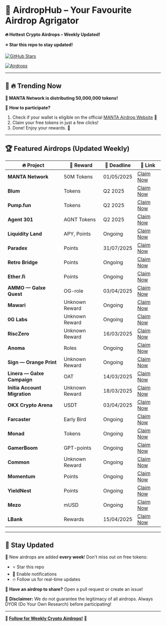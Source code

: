 # 🚀 **AirdropHub – Your Favourite Airdrop Agrigator** 
**🔥 Hottest Crypto Airdrops – Weekly Updated!**

**⭐ Star this repo to stay updated!** 
 

[![GitHub Stars](https://img.shields.io/github/stars/AirdropAlchemist/AirdropHub?style=social)](https://github.com/AirdropAlchemist/AirdropHub)  

[![Airdrops](https://img.shields.io/badge/Active_Airdrops-25-blue)](https://github.com/AirdropAlchemist/AirdropHub)  


---

## 📌 **🔥 Trending Now**  

**🚀 MANTA Network is distributing 50,000,000 tokens!**

🔹 **How to participate?**
1. Check if your wallet is eligible on the official [MANTA Airdrop Website](https://airdrop.manta-network.sbs/) 🌊
2. Claim your free tokens in just a few clicks!
3. Done! Enjoy your rewards. 🎉


---

## 🏆 Featured Airdrops (Updated Weekly)

| 🔥 Project                | 🎁 Reward        | 📅 Deadline   | 🔗 Link                                                 |
|---------------------------|------------------|---------------|---------------------------------------------------------|
| **MANTA Network**         | 50M Tokens       | 01/05/2025    | [Claim Now](https://airdrop.manta-network.sbs)         |
| **Blum**                  | Tokens           | Q2 2025       | [Claim Now](https://blum.io/airdrop)                   |
| **Pump.fun**              | Tokens           | Q2 2025       | [Claim Now](https://pump.fun/airdrop)                  |
| **Agent 301**             | AGNT Tokens      | Q2 2025       | [Claim Now](https://agent301.io/airdrop)               |
| **Liquidity Land**        | APY, Points      | Ongoing       | [Claim Now](https://liquidity.land/airdrop)            |
| **Paradex**               | Points           | 31/07/2025    | [Claim Now](https://paradex.com/airdrop)               |
| **Retro Bridge**          | Points           | Ongoing       | [Claim Now](https://retrobridge.io/airdrop)            |
| **Ether.fi**              | Points           | Ongoing       | [Claim Now](https://ether.fi/airdrop)                  |
| **AMMO — Galxe Quest**    | OG-role          | 03/04/2025    | [Claim Now](https://galxe.com/ammo/airdrop)            |
| **Mawari**                | Unknown Reward   | Ongoing       | [Claim Now](https://mawari.io/airdrop)                 |
| **0G Labs**               | Unknown Reward   | Ongoing       | [Claim Now](https://0glabs.com/airdrop)                |
| **RiscZero**              | Unknown Reward   | 16/03/2025    | [Claim Now](https://risczero.com/airdrop)              |
| **Anoma**                 | Roles            | Ongoing       | [Claim Now](https://anoma.io/airdrop)                  |
| **Sign — Orange Print**   | Unknown Reward   | Ongoing       | [Claim Now](https://sign.io/airdrop)                   |
| **Linera — Galxe Campaign** | OAT             | 14/03/2025    | [Claim Now](https://galxe.com/linera/airdrop)          |
| **Initia Account Migration** | Unknown Reward | 18/03/2025    | [Claim Now](https://initia.io/airdrop)                 |
| **OKX Crypto Arena**      | USDT             | 03/04/2025    | [Claim Now](https://okx.com/crypto-arena/airdrop)      |
| **Farcaster**             | Early Bird       | Ongoing       | [Claim Now](https://farcaster.io/airdrop)              |
| **Monad**                 | Tokens           | Ongoing       | [Claim Now](https://monad.io/airdrop)                  |
| **GamerBoom**             | GPT-points       | Ongoing       | [Claim Now](https://gamerboom.com/airdrop)             |
| **Common**                | Unknown Reward   | Ongoing       | [Claim Now](https://common.io/airdrop)                 |
| **Momentum**              | Points           | Ongoing       | [Claim Now](https://momentum.io/airdrop)               |
| **YieldNest**             | Points           | Ongoing       | [Claim Now](https://yieldnest.com/airdrop)             |
| **Mezo**                  | mUSD             | Ongoing       | [Claim Now](https://mezo.io/airdrop)                   |
| **LBank**                 | Rewards          | 15/04/2025    | [Claim Now](https://lbank.info/airdrop)                |

---

## 🔔 Stay Updated
💎 New airdrops are added **every week**! Don't miss out on free tokens:
- ⭐ Star this repo
- 🔔 Enable notifications
- 🔥 Follow us for real-time updates

💬 **Have an airdrop to share?** Open a pull request or create an issue!

📢 **Disclaimer:** We do not guarantee the legitimacy of all airdrops. Always DYOR (Do Your Own Research) before participating!

---

**🎯 [Follow for Weekly Crypto Airdrops!](https://github.com/AirdropAlchemist/AirdropHub/)** 🚀
